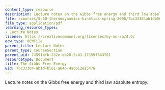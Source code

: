 ```yaml
---
content_type: resource
description: Lecture notes on the Gibbs free energy and third law absolute entropy.
file: /courses/5-60-thermodynamics-kinetics-spring-2008/7bc33304ab1db561a64b4a6b12e25476_5_60_lecture13.pdf
file_type: application/pdf
learning_resource_types:
- Lecture Notes
license: https://creativecommons.org/licenses/by-nc-sa/4.0/
ocw_type: OCWFile
parent_title: Lecture Notes
parent_type: CourseSection
parent_uid: 74591afb-232e-eb20-5c41-17359f843701
resourcetype: Document
title: The Gibbs Free Energy
uid: 7bc33304-ab1d-b561-a64b-4a6b12e25476
---
```

Lecture notes on the Gibbs free energy and third law absolute entropy.